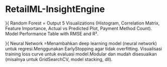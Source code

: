 # RetailML-InsightEngine
}{ Random Forest = Output
5 Visualizations (Histogram, Correlation Matrix, Feature Importance, Actual vs Predicted Plot, Payment Method Count).
Model Performance Table with RMSE and R².

}{ Neural Network =Menambahkan deep learning model (neural network) untuk regresi.Menggunakan EarlyStopping agar tidak overfitting.
Visualisasi training loss curve untuk evaluasi model.Modular dan mudah disesuaikan (misalnya untuk GridSearchCV, model stacking, dll).
